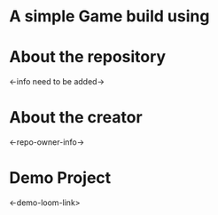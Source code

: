 # A simple Game build using 

# About the repository

<-info need to be added->

# About the creator

<-repo-owner-info->


# Demo Project

<-demo-loom-link>